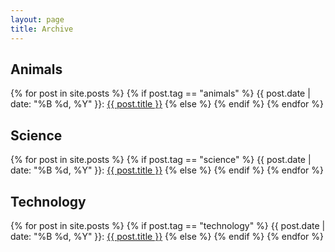 ```yaml
---
layout: page
title: Archive
---
```


## Animals
{% for post in site.posts %}
  {% if post.tag == "animals" %}
{{ post.date | date: "%B %d, %Y" }}: <a href="{{ post.url }}">{{ post.title }}</a>
  {% else %}
  {% endif %}
{% endfor %}

## Science
{% for post in site.posts %}
  {% if post.tag == "science" %}
{{ post.date | date: "%B %d, %Y" }}: <a href="{{ post.url }}">{{ post.title }}</a>
  {% else %}
  {% endif %}
{% endfor %}

## Technology
{% for post in site.posts %}
  {% if post.tag == "technology" %}
{{ post.date | date: "%B %d, %Y" }}: <a href="{{ post.url }}">{{ post.title }}</a>
  {% else %}
  {% endif %}
{% endfor %}



